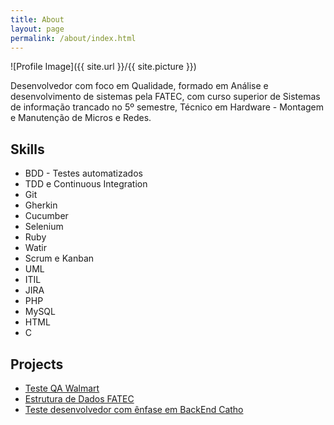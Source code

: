 ```yaml
---
title: About
layout: page
permalink: /about/index.html
---
```

![Profile Image]({{ site.url }}/{{ site.picture }})

<p>Desenvolvedor com foco em Qualidade, formado em Análise e desenvolvimento de sistemas pela FATEC, com curso superior de Sistemas de informação trancado no 5º semestre, Técnico em Hardware - Montagem e Manutenção de Micros e Redes.</p>

<h2>Skills</h2>

<ul class="skill-list">
	<li>BDD - Testes automatizados</li>
	<li>TDD e Continuous Integration</li>
	<li>Git</li>
	<li>Gherkin</li>
	<li>Cucumber</li>
	<li>Selenium</li>
	<li>Ruby</li>
	<li>Watir</li>
	<li>Scrum e Kanban</li>
	<li>UML</li>
	<li>ITIL</li>
	<li>JIRA</li>
	<li>PHP</li>
	<li>MySQL</li>
	<li>HTML</li>
	<li>C</li>
</ul>

<h2>Projects</h2>

<ul>
	<li><a href="https://github.com/dgosantos89/teste_automacao">Teste QA Walmart</a></li>
	<li><a href="https://github.com/dgosantos89/URI_Online_Judge">Estrutura de Dados FATEC</a></li>
	<li><a href="https://github.com/dgosantos89/teste_backend_catho">Teste desenvolvedor com ênfase em BackEnd Catho</a></li>
</ul>
